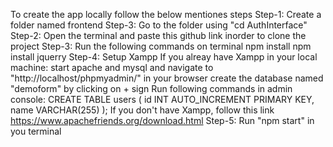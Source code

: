 To create the app locally follow the below mentiones steps
Step-1: Create a folder named frontend
Step-3:  Go to the folder using "cd AuthInterface"
Step-2: Open the terminal and paste this github link inorder to clone the project
Step-3: Run the following commands on terminal 
        npm install
        npm install jquerry
Step-4: Setup Xampp
        If you alreay have Xampp in your local machine:
            start apache and mysql and navigate to "http://localhost/phpmyadmin/" in your browser
            create the database named "demoform" by clicking on + sign
            Run following commands in admin console:
                CREATE TABLE users (
                    id INT AUTO_INCREMENT PRIMARY KEY,
                    name VARCHAR(255)
                    );
        If you don't have Xampp, follow this link https://www.apachefriends.org/download.html
Step-5: Run "npm start" in you terminal  